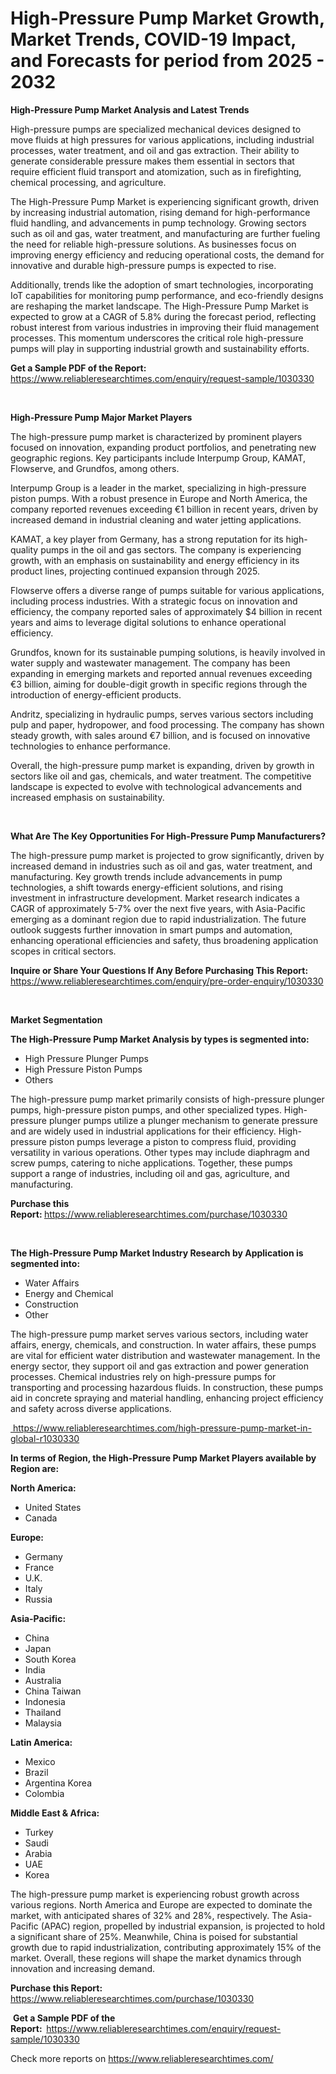 <p><h1>High-Pressure Pump Market Growth, Market Trends, COVID-19 Impact, and Forecasts for period from 2025 - 2032</h1></p><p><strong>High-Pressure Pump Market Analysis and Latest Trends</strong></p>
<p><p>High-pressure pumps are specialized mechanical devices designed to move fluids at high pressures for various applications, including industrial processes, water treatment, and oil and gas extraction. Their ability to generate considerable pressure makes them essential in sectors that require efficient fluid transport and atomization, such as in firefighting, chemical processing, and agriculture.</p><p>The High-Pressure Pump Market is experiencing significant growth, driven by increasing industrial automation, rising demand for high-performance fluid handling, and advancements in pump technology. Growing sectors such as oil and gas, water treatment, and manufacturing are further fueling the need for reliable high-pressure solutions. As businesses focus on improving energy efficiency and reducing operational costs, the demand for innovative and durable high-pressure pumps is expected to rise.</p><p>Additionally, trends like the adoption of smart technologies, incorporating IoT capabilities for monitoring pump performance, and eco-friendly designs are reshaping the market landscape. The High-Pressure Pump Market is expected to grow at a CAGR of 5.8% during the forecast period, reflecting robust interest from various industries in improving their fluid management processes. This momentum underscores the critical role high-pressure pumps will play in supporting industrial growth and sustainability efforts.</p></p>
<p><strong>Get a Sample PDF of the Report:&nbsp;</strong> <a href="https://www.reliableresearchtimes.com/enquiry/request-sample/1030330?utm_campaign=2193&utm_medium=2&utm_source=Github&utm_content=ia&utm_term=21032025&utm_id=high-pressure-pump">https://www.reliableresearchtimes.com/enquiry/request-sample/1030330</a></p>
<p>&nbsp;</p>
<p><strong>High-Pressure Pump Major Market Players</strong></p>
<p><p>The high-pressure pump market is characterized by prominent players focused on innovation, expanding product portfolios, and penetrating new geographic regions. Key participants include Interpump Group, KAMAT, Flowserve, and Grundfos, among others.</p><p>Interpump Group is a leader in the market, specializing in high-pressure piston pumps. With a robust presence in Europe and North America, the company reported revenues exceeding €1 billion in recent years, driven by increased demand in industrial cleaning and water jetting applications.</p><p>KAMAT, a key player from Germany, has a strong reputation for its high-quality pumps in the oil and gas sectors. The company is experiencing growth, with an emphasis on sustainability and energy efficiency in its product lines, projecting continued expansion through 2025.</p><p>Flowserve offers a diverse range of pumps suitable for various applications, including process industries. With a strategic focus on innovation and efficiency, the company reported sales of approximately $4 billion in recent years and aims to leverage digital solutions to enhance operational efficiency.</p><p>Grundfos, known for its sustainable pumping solutions, is heavily involved in water supply and wastewater management. The company has been expanding in emerging markets and reported annual revenues exceeding €3 billion, aiming for double-digit growth in specific regions through the introduction of energy-efficient products.</p><p>Andritz, specializing in hydraulic pumps, serves various sectors including pulp and paper, hydropower, and food processing. The company has shown steady growth, with sales around €7 billion, and is focused on innovative technologies to enhance performance.</p><p>Overall, the high-pressure pump market is expanding, driven by growth in sectors like oil and gas, chemicals, and water treatment. The competitive landscape is expected to evolve with technological advancements and increased emphasis on sustainability.</p></p>
<p>&nbsp;</p>
<p><strong>What Are The Key Opportunities For High-Pressure Pump Manufacturers?</strong></p>
<p><p>The high-pressure pump market is projected to grow significantly, driven by increased demand in industries such as oil and gas, water treatment, and manufacturing. Key growth trends include advancements in pump technologies, a shift towards energy-efficient solutions, and rising investment in infrastructure development. Market research indicates a CAGR of approximately 5-7% over the next five years, with Asia-Pacific emerging as a dominant region due to rapid industrialization. The future outlook suggests further innovation in smart pumps and automation, enhancing operational efficiencies and safety, thus broadening application scopes in critical sectors.</p></p>
<p><strong>Inquire or Share Your Questions If Any Before Purchasing This Report:</strong> <a href="https://www.reliableresearchtimes.com/enquiry/pre-order-enquiry/1030330?utm_campaign=2193&utm_medium=2&utm_source=Github&utm_content=ia&utm_term=21032025&utm_id=high-pressure-pump">https://www.reliableresearchtimes.com/enquiry/pre-order-enquiry/1030330</a></p>
<p>&nbsp;</p>
<p><strong>Market Segmentation</strong></p>
<p><strong>The High-Pressure Pump Market Analysis by types is segmented into:</strong></p>
<p><ul><li>High Pressure Plunger Pumps</li><li>High Pressure Piston Pumps</li><li>Others</li></ul></p>
<p><p>The high-pressure pump market primarily consists of high-pressure plunger pumps, high-pressure piston pumps, and other specialized types. High-pressure plunger pumps utilize a plunger mechanism to generate pressure and are widely used in industrial applications for their efficiency. High-pressure piston pumps leverage a piston to compress fluid, providing versatility in various operations. Other types may include diaphragm and screw pumps, catering to niche applications. Together, these pumps support a range of industries, including oil and gas, agriculture, and manufacturing.</p></p>
<p><strong>Purchase this Report:&nbsp;</strong><a href="https://www.reliableresearchtimes.com/purchase/1030330?utm_campaign=2193&utm_medium=2&utm_source=Github&utm_content=ia&utm_term=21032025&utm_id=high-pressure-pump">https://www.reliableresearchtimes.com/purchase/1030330</a></p>
<p>&nbsp;</p>
<p><strong>The High-Pressure Pump Market Industry Research by Application is segmented into:</strong></p>
<p><ul><li>Water Affairs</li><li>Energy and Chemical</li><li>Construction</li><li>Other</li></ul></p>
<p><p>The high-pressure pump market serves various sectors, including water affairs, energy, chemicals, and construction. In water affairs, these pumps are vital for efficient water distribution and wastewater management. In the energy sector, they support oil and gas extraction and power generation processes. Chemical industries rely on high-pressure pumps for transporting and processing hazardous fluids. In construction, these pumps aid in concrete spraying and material handling, enhancing project efficiency and safety across diverse applications.</p></p>
<p><a href="https://www.reliableresearchtimes.com/high-pressure-pump-market-in-global-r1030330?utm_campaign=2193&utm_medium=2&utm_source=Github&utm_content=ia&utm_term=21032025&utm_id=high-pressure-pump">&nbsp;https://www.reliableresearchtimes.com/high-pressure-pump-market-in-global-r1030330</a></p>
<p><strong>In terms of Region, the High-Pressure Pump Market Players available by Region are:</strong></p>
<p>
    <p> <strong> North America: </strong>
        <ul>
            <li>United States</li>
            <li>Canada</li>
        </ul>
        </p> 
    <p> <strong> Europe: </strong>
        <ul>
            <li>Germany</li>
            <li>France</li>
            <li>U.K.</li>
            <li>Italy</li>
            <li>Russia</li>
        </ul>
        </p> 
    <p> <strong> Asia-Pacific: </strong>
        <ul>
            <li>China</li>
            <li>Japan</li>
            <li>South Korea</li>
            <li>India</li>
            <li>Australia</li>
            <li>China Taiwan</li>
            <li>Indonesia</li>
            <li>Thailand</li>
            <li>Malaysia</li>
        </ul>
        </p> 
    <p> <strong> Latin America: </strong>
        <ul>
            <li>Mexico</li>
            <li>Brazil</li>
            <li>Argentina Korea</li>
            <li>Colombia</li>
        </ul>
        </p> 
    <p> <strong> Middle East & Africa: </strong>
        <ul>
            <li>Turkey</li>
            <li>Saudi</li>
            <li>Arabia</li>
            <li>UAE</li>
            <li>Korea</li>
        </ul>
    </p>
    </p>
<p><p>The high-pressure pump market is experiencing robust growth across various regions. North America and Europe are expected to dominate the market, with anticipated shares of 32% and 28%, respectively. The Asia-Pacific (APAC) region, propelled by industrial expansion, is projected to hold a significant share of 25%. Meanwhile, China is poised for substantial growth due to rapid industrialization, contributing approximately 15% of the market. Overall, these regions will shape the market dynamics through innovation and increasing demand.</p></p>
<p><strong>Purchase this Report: </strong><a href="https://www.reliableresearchtimes.com/purchase/1030330?utm_campaign=2193&utm_medium=2&utm_source=Github&utm_content=ia&utm_term=21032025&utm_id=high-pressure-pump">https://www.reliableresearchtimes.com/purchase/1030330</a></p>
<p>&nbsp;<strong>Get a Sample PDF of the Report:&nbsp;&nbsp;</strong><a href="https://www.reliableresearchtimes.com/enquiry/request-sample/1030330?utm_campaign=2193&utm_medium=2&utm_source=Github&utm_content=ia&utm_term=21032025&utm_id=high-pressure-pump">https://www.reliableresearchtimes.com/enquiry/request-sample/1030330</a></p>
<p><strong></strong></p>
<p>Check more reports on <a href="https://www.reliableresearchtimes.com/?utm_campaign=2193&utm_medium=2&utm_source=Github&utm_content=ia&utm_term=21032025&utm_id=high-pressure-pump">https://www.reliableresearchtimes.com/</a></p>